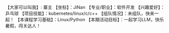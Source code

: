 【大家可以叫我】: 寨主
【坐标】：JiNan
【专业/职业】：软件开发
【兴趣爱好】： 乒乓球
【项目技能】：kubernetes/linux/c/c++
【组队情况】：未组队，快来一起！
【本课程学习基础】：Linux/Python
【本期活动目标】：一起学习LLM，快乐暑假，闯关达人！

